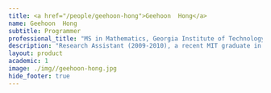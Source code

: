 ```yaml
---
title: <a href="/people/geehoon-hong">Geehoon  Hong</a>
name: Geehoon  Hong
subtitle: Programmer
professional_title: "MS in Mathematics, Georgia Institute of Technology, Research Assistant (2009-2010), Data Analyst, TrackMan"  # Joined professional titles
description: "Research Assistant (2009-2010), a recent MIT graduate in mathematics, now a combinatorics graduate student at Georgia Tech"
layout: product
academic: 1
image: ./img//geehoon-hong.jpg
hide_footer: true
---
```

